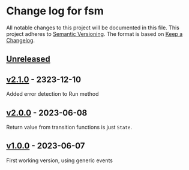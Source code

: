 # Change log for fsm
All notable changes to this project will be documented in this file.
This project adheres to [Semantic Versioning].
The format is based on [Keep a Changelog].
	
## [Unreleased]

## [v2.1.0] - 2323-12-10
Added error detection to Run method

## [v2.0.0] - 2023-06-08
Return value from transition functions is just `State`.

## [v1.0.0] - 2023-06-07
First working version, using generic events

[Semantic Versioning]: http://semver.org
[Keep a Changelog]: http://keepachangelog.com

[Unreleased]: https://github.com/philhanna/fsm/compare/v2.1.0..HEAD
[v2.1.0]: https://github.com/philhanna/fsm/compare/v2.0.0..v2.1.0
[v2.0.0]: https://github.com/philhanna/fsm/compare/v1.0.0..v2.0.0
[v1.0.0]: https://github.com/philhanna/fsm/compare/40772d6..v1.0.0

